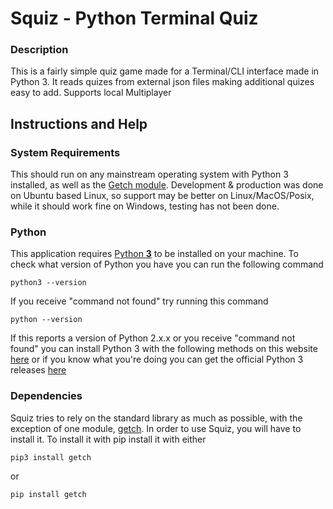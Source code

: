 # Squiz - Python Terminal Quiz

### Description

This is a fairly simple quiz game made for a Terminal/CLI interface made in Python 3. It reads quizes from external json files making additional quizes easy to add. Supports local Multiplayer

## Instructions and Help

### System Requirements

This should run on any mainstream operating system with Python 3 installed, as well as the [Getch module](https://pypi.org/project/getch/). Development & production was done on Ubuntu based Linux, so support may be better on Linux/MacOS/Posix, while it should work fine on Windows, testing has not been done.

### Python
This application requires [Python **3**](https://www.python.org/downloads/) to be installed on your machine. To check what version of Python you have you can run the following command

    python3 --version

If you receive "command not found" try running this command

    python --version

If this reports a version of Python 2.x.x or you receive "command not found" you can install Python 3 with the following methods on this website [here](https://realpython.com/installing-python/) or if you know what you're doing you can get the official Python 3 releases [here](https://www.python.org/downloads/)

### Dependencies
Squiz tries to rely on the standard library as much as possible, with the exception of one module, [getch](https://pypi.org/project/getch/). In order to use Squiz, you will have to install it. To install it with pip install it with either

    pip3 install getch

or

    pip install getch